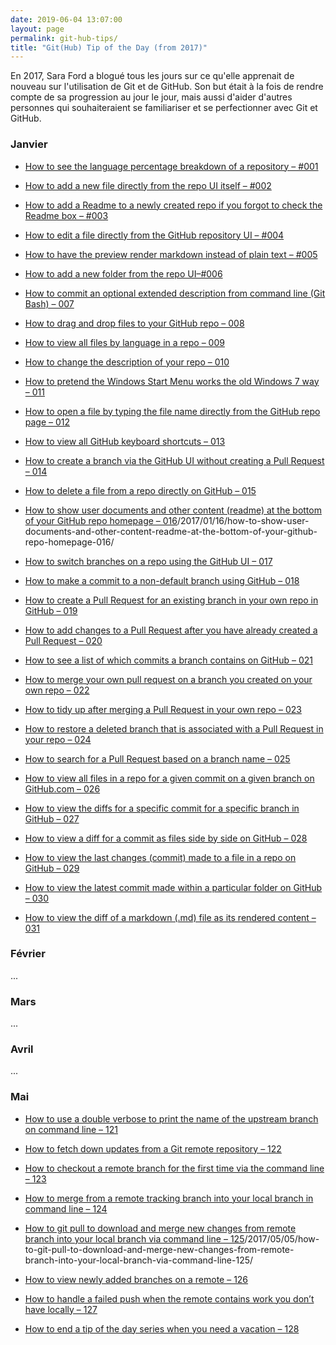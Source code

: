 ```yaml
---
date: 2019-06-04 13:07:00
layout: page
permalink: git-hub-tips/
title: "Git(Hub) Tip of the Day (from 2017)"
---
```


En 2017, Sara Ford a blogué tous les jours sur ce qu'elle apprenait de nouveau
sur l'utilisation de Git et de GitHub. Son but était à la fois de rendre compte
de sa progression au jour le jour, mais aussi d'aider d'autres personnes qui
souhaiteraient se familiariser et se perfectionner avec Git et GitHub.


### Janvier

* [How to see the language percentage breakdown of a repository – #001](https://saraford.net/2017/01/01/how-to-see-the-language-percentage-breakdown-of-a-repo-001/)

* [How to add a new file directly from the repo UI itself – #002](https://saraford.net/2017/01/02/how-to-add-a-new-file-directly-from-the-repo-ui-itself-002/)

* [How to add a Readme to a newly created repo if you forgot to check the Readme box – #003](https://saraford.net/2017/01/03/how-to-add-a-readme-to-a-newly-created-repo-if-you-forgot-to-check-the-readme-box-003/)

* [How to edit a file directly from the GitHub repository UI – #004](https://saraford.net/2017/01/04/how-to-edit-a-file-from-the-github-repo-ui-004/)

* [How to have the preview render markdown instead of plain text – #005](https://saraford.net/2017/01/05/how-to-have-the-preview-render-markdown-instead-of-plain-text-005/)

* [How to add a new folder from the repo UI–#006](https://saraford.net/2017/01/06/how-to-add-a-new-folder-from-the-repo-ui-006/)

* [How to commit an optional extended description from command line (Git Bash) – 007](https://saraford.net/2017/01/07/how-to-commit-an-optional-extended-description-from-command-line-git-bash-007/)

* [How to drag and drop files to your GitHub repo – 008](https://saraford.net/2017/01/08/how-to-drag-and-drop-files-to-your-github-repo-008/)

* [How to view all files by language in a repo – 009](https://saraford.net/2017/01/09/how-to-view-all-files-by-language-in-a-repo-009/)

* [How to change the description of your repo – 010](https://saraford.net/2017/01/10/how-to-change-the-description-of-your-repo-010/)

* [How to pretend the Windows Start Menu works the old Windows 7 way – 011](https://saraford.net/2017/01/11/how-to-pretend-the-windows-start-menu-works-the-old-windows-7-way-011/)

* [How to open a file by typing the file name directly from the GitHub repo page – 012](https://saraford.net/2017/01/12/how-to-open-a-file-by-typing-the-file-name-directly-from-the-github-repo-page-012/)

* [How to view all GitHub keyboard shortcuts – 013](https://saraford.net/2017/01/13/how-to-view-all-github-keyboard-shortcuts-013/)

* [How to create a branch via the GitHub UI without creating a Pull Request – 014](https://saraford.net/2017/01/14/how-to-create-a-branch-via-the-github-ui-without-creating-a-pull-request-014/)

* [How to delete a file from a repo directly on GitHub – 015](https://saraford.net/2017/01/15/how-to-delete-a-file-from-a-repo-directly-on-github-015/)

* [How to show user documents and other content (readme) at the bottom of your GitHub repo homepage – 016](https://saraford.net)/2017/01/16/how-to-show-user-documents-and-other-content-readme-at-the-bottom-of-your-github-repo-homepage-016/

* [How to switch branches on a repo using the GitHub UI – 017](https://saraford.net/2017/01/17/how-to-switch-branches-on-a-repo-using-the-github-ui-017/)

* [How to make a commit to a non-default branch using GitHub – 018](https://saraford.net/2017/01/18/how-to-make-a-commit-to-a-non-default-branch-using-github-018/)

* [How to create a Pull Request for an existing branch in your own repo in GitHub – 019](https://saraford.net/2017/01/19/how-to-create-a-pull-request-for-an-existing-branch-in-your-own-repo-in-github-019/)

* [How to add changes to a Pull Request after you have already created a Pull Request – 020](https://saraford.net/2017/01/20/how-to-add-changes-to-a-pull-request-after-you-have-already-created-a-pull-request-020/)

* [How to see a list of which commits a branch contains on GitHub – 021](https://saraford.net/2017/01/21/how-to-see-a-list-of-which-commits-a-branch-contains-on-github-021/)

* [How to merge your own pull request on a branch you created on your own repo – 022](https://saraford.net/2017/01/22/how-to-merge-your-own-pull-request-on-a-branch-you-created-on-your-own-repo-022/)

* [How to tidy up after merging a Pull Request in your own repo – 023](https://saraford.net/2017/01/23/how-to-tidy-up-after-merging-a-pull-request-in-your-own-repo-023/)

* [How to restore a deleted branch that is associated with a Pull Request in your repo – 024](https://saraford.net/2017/01/24/how-to-restore-a-deleted-branch-that-is-associated-with-a-pull-request-in-your-repo-024/)

* [How to search for a Pull Request based on a branch name – 025](https://saraford.net/2017/01/25/how-to-search-for-a-pull-request-based-on-a-branch-name-025/)

* [How to view all files in a repo for a given commit on a given branch on GitHub.com – 026](https://saraford.net/2017/01/26/how-to-view-all-files-in-a-repo-for-a-given-commit-on-a-given-branch-on-github-com-026/)

* [How to view the diffs for a specific commit for a specific branch in GitHub – 027](https://saraford.net/2017/01/27/how-to-view-the-diffs-for-a-specific-commit-for-a-specific-branch-in-github-027/)

* [How to view a diff for a commit as files side by side on GitHub – 028](https://saraford.net/2017/01/28/how-to-view-a-diff-for-a-commit-as-files-side-by-side-on-github-028/)

* [How to view the last changes (commit) made to a file in a repo on GitHub – 029](https://saraford.net/2017/01/29/how-to-view-the-last-changes-commit-made-to-a-file-in-a-repo-on-github-029/)

* [How to view the latest commit made within a particular folder on GitHub – 030](https://saraford.net/2017/01/30/how-to-view-the-latest-commit-to-any-file-in-a-particular-folder-on-github-030/)

* [How to view the diff of a markdown (.md) file as its rendered content – 031](https://saraford.net/2017/01/31/how-to-view-the-diff-of-a-markdown-md-file-as-its-rendered-content-031/)


### Février

...

### Mars

...

### Avril

...

### Mai

* [How to use a double verbose to print the name of the upstream branch on command line – 121](https://saraford.net/2017/05/01/how-to-use-a-double-verbose-to-print-the-name-of-the-upstream-branch-on-command-line-121/)

* [How to fetch down updates from a Git remote repository – 122](https://saraford.net/2017/05/02/how-to-fetch-down-updates-from-a-git-remote-repository-122/)

* [How to checkout a remote branch for the first time via the command line – 123](https://saraford.net/2017/05/03/how-to-checkout-a-remote-branch-for-the-first-time-via-the-command-line-123/)

* [How to merge from a remote tracking branch into your local branch in command line – 124](https://saraford.net/2017/05/04/how-to-merge-from-a-remote-tracking-branch-into-your-local-branch-in-command-line-124/)

* [How to git pull to download and merge new changes from remote branch into your local branch via command line – 125](https://saraford.net)/2017/05/05/how-to-git-pull-to-download-and-merge-new-changes-from-remote-branch-into-your-local-branch-via-command-line-125/

* [How to view newly added branches on a remote – 126](https://saraford.net/2017/05/06/how-to-view-newly-added-branches-on-a-remote-126/)

* [How to handle a failed push when the remote contains work you don’t have locally – 127](https://saraford.net/2017/05/07/how-to-handle-a-failed-push-when-the-remote-contains-work-you-dont-have-locally-127/)

* [How to end a tip of the day series when you need a vacation – 128](https://saraford.net/2017/05/08/how-to-end-a-tip-of-the-day-series-for-summer-vacation-128/)
